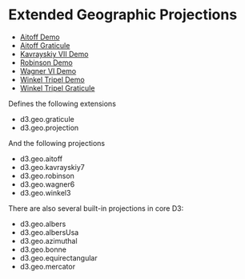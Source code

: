 # Extended Geographic Projections

* [Aitoff Demo](http://bl.ocks.org/3664044)
* [Aitoff Graticule](http://bl.ocks.org/3664045)
* [Kavrayskiy VII Demo](http://bl.ocks.org/3710082)
* [Robinson Demo](http://bl.ocks.org/3710566)
* [Wagner VI Demo](http://bl.ocks.org/3710148)
* [Winkel Tripel Demo](http://bl.ocks.org/3682676)
* [Winkel Tripel Graticule](http://bl.ocks.org/3664049)

Defines the following extensions

* d3.geo.graticule
* d3.geo.projection

And the following projections

* d3.geo.aitoff
* d3.geo.kavrayskiy7
* d3.geo.robinson
* d3.geo.wagner6
* d3.geo.winkel3

There are also several built-in projections in core D3:

* d3.geo.albers
* d3.geo.albersUsa
* d3.geo.azimuthal
* d3.geo.bonne
* d3.geo.equirectangular
* d3.geo.mercator
